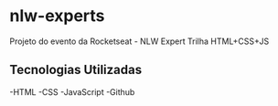# nlw-experts
Projeto do evento da Rocketseat - NLW Expert Trilha HTML+CSS+JS

## Tecnologias Utilizadas

-HTML
-CSS
-JavaScript
-Github